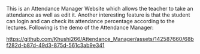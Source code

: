 This is an Attendance Manager Website which allows the teacher to take an attendance as well as edit it.
Another interesting feature is that the student can login and can check its attendance percentage according to the lectures.
Following is the demo of the Attendance Manager:

https://github.com/Khushi266/Attendance_Manager/assets/142587660/68bf282d-b87d-49d3-875d-561c3ab9e341

